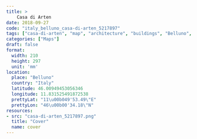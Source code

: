 ```yaml
---
title: > 
    Casa di Arten
date: 2018-09-27
code: "italy_belluno_casa-di-arten_5217897"
tags: ["casa-di-arten", "map", "architecture", "buildings", "Belluno", "Italy"]
categories: ["Maps"]
draft: false
format:
  width: 210
  height: 297
  unit: 'mm'
location:
  place: "Belluno"
  country: "Italy"
  latitude: 46.00949453056346
  longitude: 11.831525491872538
  prettyLat: "11\u00b049'53.49\"E"
  prettyLon: "46\u00b00'34.18\"N"
resources:
- src: "casa-di-arten_5217897.png"
  title: "Cover"
  name: cover
---
```

